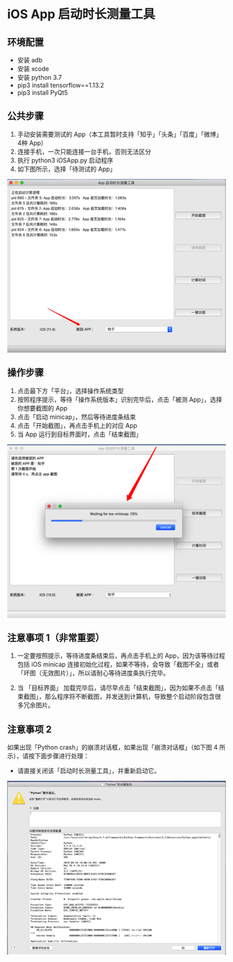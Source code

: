 # iOS App 启动时长测量工具
## 环境配置
+ 安装 adb
+ 安装 xcode
+ 安装 python 3.7
+ pip3 install tensorflow==1.13.2
+ pip3 install PyQt5

## 公共步骤
1. 手动安装需要测试的 App（本工具暂时支持「知乎」「头条」「百度」「微博」4种 App）
2. 连接手机，一次只能连接一台手机，否则无法区分
3. 执行 python3 iOSApp.py 启动程序
4. 如下图所示，选择「待测试的 App」

<div align="center">
    <img src="pictures/p1.png" width= "600" height = "400" alt = "选择待测 App" align=center>
</div>

## 操作步骤
1. 点击最下方「平台」，选择操作系统类型
2. 按照程序提示，等待「操作系统版本」识别完毕后，点击「被测 App」，选择你想要截图的 App
3. 点击「启动 minicap」，然后等待进度条结束
4. 点击「开始截图」，再点击手机上的对应 App
5. 当 App 运行到目标界面时，点击「结束截图」

<div align="center">
    <img src="pictures/p2.png" width= "600" height = "400" alt = "开始截图" align=center>
</div>


## 注意事项 1（非常重要）
1. 一定要按照提示，等待进度条结束后，再点击手机上的 App，因为该等待过程包括 iOS minicap 连接初始化过程，如果不等待，会导致「截图不全」或者「坏图（无效图片）」，所以请耐心等待进度条执行完毕。

2. 当 「目标界面」 加载完毕后，请尽早点击「结束截图」，因为如果不点击「结束截图」，那么程序将不断截图，并发送到计算机，导致整个启动阶段包含很多冗余图片。

## 注意事项 2
如果出现「Python crash」的崩溃对话框，如果出现「崩溃对话框」（如下图 4 所示），请按下面步骤进行处理：
+ 请直接关闭该「启动时长测量工具」，并重新启动它。

<div align="center">
    <img src="pictures/p4.png" width= "600" height = "400" alt = "崩溃对话框" align=center>
</div>